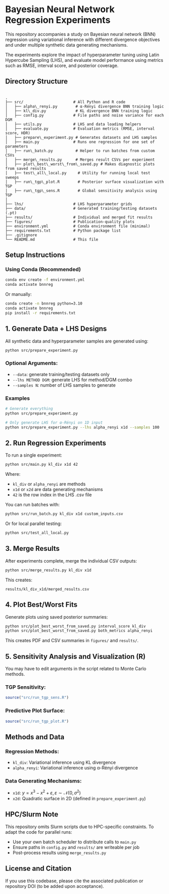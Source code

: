 # Bayesian Neural Network Regression Experiments

This repository accompanies a study on Bayesian neural network (BNN) regression using variational inference with different divergence objectives and under multiple synthetic data generating mechanisms.

The experiments explore the impact of hyperparameter tuning using Latin Hypercube Sampling (LHS), and evaluate model performance using metrics such as RMSE, interval score, and posterior coverage.


##  Directory Structure

```

.
├── src/                      # All Python and R code
│   ├── alpha\_renyi.py        # α-Rényi divergence BNN training logic
│   ├── kl\_div.py             # KL divergence BNN training logic
│   ├── config.py             # File paths and noise variance for each DGM
│   ├── utils.py              # LHS and data loading helpers
│   ├── evaluate.py           # Evaluation metrics (RMSE, interval score, HDR)
│   ├── prepare\_experiment.py # Generates datasets and LHS samples
│   ├── main.py               # Runs one regression for one set of parameters
│   ├── run\_batch.py          # Helper to run batches from custom CSVs
│   ├── merge\_results.py      # Merges result CSVs per experiment
│   ├── plot\_best\_worst\_from\_saved.py # Makes diagnostic plots from saved results
│   ├── test\_all\_local.py     # Utility for running local test sweeps
│   ├── run\_tgp\_plot.R        # Posterior surface visualization with TGP
│   ├── run\_tgp\_sens.R        # Global sensitivity analysis using TGP
│
├── lhs/                      # LHS hyperparameter grids
├── data/                     # Generated training/testing datasets (.pt)
├── results/                  # Individual and merged fit results
├── figures/                  # Publication-quality plots
├── environment.yml           # Conda environment file (minimal)
├── requirements.txt          # Python package list
├── .gitignore
└── README.md                 # This file

````


##  Setup Instructions

###  Using Conda (Recommended)

```bash
conda env create -f environment.yml
conda activate bnnreg
````

Or manually:

```bash
conda create -n bnnreg python=3.10
conda activate bnnreg
pip install -r requirements.txt
```



##  1. Generate Data + LHS Designs

All synthetic data and hyperparameter samples are generated using:

```bash
python src/prepare_experiment.py
```

###  Optional Arguments:

* `--data`: generate training/testing datasets only
* `--lhs METHOD DGM`: generate LHS for method/DGM combo
* `--samples N`: number of LHS samples to generate

###  Examples

```bash
# Generate everything
python src/prepare_experiment.py

# Only generate LHS for α-Rényi on 1D input
python src/prepare_experiment.py --lhs alpha_renyi x1d --samples 100
```


##  2. Run Regression Experiments

To run a single experiment:

```bash
python src/main.py kl_div x1d 42
```

Where:

* `kl_div` or `alpha_renyi` are methods
* `x1d` or `x2d` are data generating mechanisms
* `42` is the row index in the LHS .csv file

You can run batches with:

```bash
python src/run_batch.py kl_div x1d custom_inputs.csv
```

Or for local parallel testing:

```bash
python src/test_all_local.py
```


##  3. Merge Results

After experiments complete, merge the individual CSV outputs:

```bash
python src/merge_results.py kl_div x1d
```

This creates:

```
results/kl_div_x1d/merged_results.csv
```



##  4. Plot Best/Worst Fits

Generate plots using saved posterior summaries:

```bash
python src/plot_best_worst_from_saved.py interval_score kl_div
python src/plot_best_worst_from_saved.py both_metrics alpha_renyi
```

This creates PDF and CSV summaries in `figures/` and `results/`.



##  5. Sensitivity Analysis and Visualization (R)

You may have to edit arguments in the script related to Monte Carlo methods.

###  TGP Sensitivity:

```r
source("src/run_tgp_sens.R")
```

### Predictive Plot Surface:

```r
source("src/run_tgp_plot.R")
```



##  Methods and Data

###  Regression Methods:

* `kl_div`: Variational inference using KL divergence
* `alpha_renyi`: Variational inference using α-Rényi divergence

###  Data Generating Mechanisms:

* `x1d`: $y = x^3 - x^2 + \varepsilon, \varepsilon \sim \mathcal{N}(0, \sigma^2)$
* `x2d`: Quadratic surface in 2D (defined in `prepare_experiment.py`)



##  HPC/Slurm Note

This repository omits Slurm scripts due to HPC-specific constraints. To adapt the code for parallel runs:

* Use your own batch scheduler to distribute calls to `main.py`
* Ensure paths in `config.py` and `results/` are writeable per job
* Post-process results using `merge_results.py`



##  License and Citation

If you use this codebase, please cite the associated publication or repository DOI (to be added upon acceptance).
